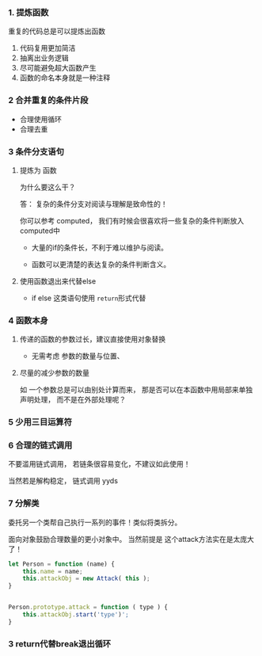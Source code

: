 ### 1. 提炼函数

重复的代码总是可以提炼出函数

1. 代码复用更加简洁
2. 抽离出业务逻辑
3. 尽可能避免超大函数产生
4. 函数的命名本身就是一种注释



### 2 合并重复的条件片段 

- 合理使用循环
- 合理去重



### 3 条件分支语句

1. 提炼为 函数

   为什么要这么干？ 

   答： 复杂的条件分支对阅读与理解是致命性的！

   你可以参考 computed， 我们有时候会很喜欢将一些复杂的条件判断放入computed中 

   - 大量的if的条件长，不利于难以维护与阅读。

   - 函数可以更清楚的表达复杂的条件判断含义。

2. 使用函数退出来代替else

   - if else 这类语句使用 `return`形式代替

   

### 4 函数本身

1. 传递的函数的参数过长，建议直接使用对象替换

   - 无需考虑 参数的数量与位置、

2. 尽量的减少参数的数量

   如 一个参数总是可以由别处计算而来， 那是否可以在本函数中用局部来单独声明处理， 而不是在外部处理呢？

### 5 少用三目运算符

### 6 合理的链式调用

不要滥用链式调用， 若链条很容易变化，不建议如此使用！

当然若是解构稳定， 链式调用 yyds

### 7 分解类

委托另一个类帮自己执行一系列的事件！类似将类拆分。

面向对象鼓励合理数量的更小对象中。 当然前提是 这个attack方法实在是太庞大了！

```js 
let Person = function (name) {
    this.name = name;
    this.attackObj = new Attack( this );
}


Person.prototype.attack = function ( type ) {
	this.attackObj.start('type')';
}
```

### 3 return代替break退出循环
